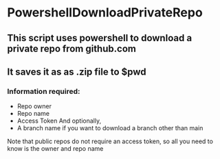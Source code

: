 # PowershellDownloadPrivateRepo

## This script uses powershell to download a private repo from github.com
## It saves it as as .zip file to $pwd

### Information required:
- Repo owner
- Repo name
- Access Token
And optionally,
- A branch name if you want to download a branch other than main

Note that public repos do not require an access token, so all you need to know is the owner and repo name
